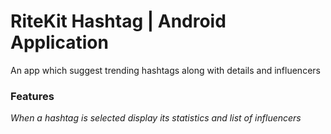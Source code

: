 # RiteKit Hashtag  | Android Application
An app which suggest trending hashtags along with details and influencers

### Features
*When a hashtag is selected display its statistics and list of influencers*</br>